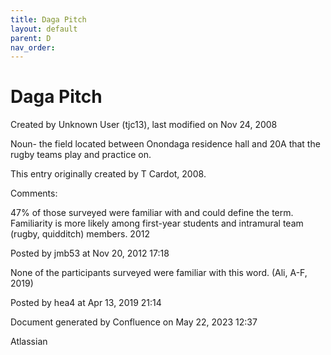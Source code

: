 ```yaml
---
title: Daga Pitch
layout: default
parent: D
nav_order:
---
```


# Daga Pitch

Created by  Unknown User (tjc13), last modified on Nov 24, 2008

Noun- the field located between Onondaga residence hall and 20A that the rugby teams play and practice on.

This entry originally created by T Cardot, 2008.

Comments:

47% of those surveyed were familiar with and could define the term. Familiarity is more likely among first-year students and intramural team (rugby, quidditch) members. 2012

Posted by jmb53 at Nov 20, 2012 17:18

None of the participants surveyed were familiar with this word. (Ali, A-F, 2019)

Posted by hea4 at Apr 13, 2019 21:14

Document generated by Confluence on May 22, 2023 12:37

Atlassian
